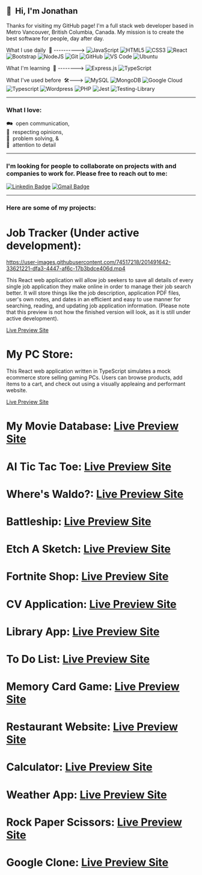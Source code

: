 <!-- All badges: https://dev.to/envoy_/150-badges-for-github-pnk -->

## 👋&nbsp; Hi, I'm Jonathan

Thanks for visiting my GitHub page! I'm a full stack web developer based in Metro Vancouver, British Columbia, Canada. My mission is to create the best software for people, day after day.

What I use daily &nbsp;💪 ---------->&nbsp;![JavaScript](https://img.shields.io/badge/-JavaScript-black?style=plastic&logo=javascript)&nbsp;![HTML5](https://img.shields.io/badge/-HTML5-E34F26?style=plastic&logo=html5&logoColor=white)&nbsp;![CSS3](https://img.shields.io/badge/-CSS3-1572B6?style=plastic&logo=css3)&nbsp;![React](https://img.shields.io/badge/-React-black?style=plastic&logo=react)&nbsp;![Bootstrap](https://img.shields.io/badge/Bootstrap-563D7C?style=plastic&logo=bootstrap&logoColor=white)&nbsp;![NodeJS](https://img.shields.io/badge/node.js-6DA55F?style=plastic&logo=node.js&logoColor=white)&nbsp;![Git](https://img.shields.io/badge/-Git-black?style=plastic&logo=git)&nbsp;![GitHub](https://img.shields.io/badge/-GitHub-181717?style=plastic&logo=github)&nbsp;![VS Code](https://img.shields.io/badge/-VS%20Code-007ACC?style=plastic&logo=visual-studio-code)&nbsp;![Ubuntu](https://img.shields.io/badge/Ubuntu-E95420?style=plastic&logo=ubuntu&logoColor=white)

What I'm learning &nbsp;🌱 -------->&nbsp;![Express.js](https://img.shields.io/badge/express.js-%23404d59.svg?style=plastic&logo=express&logoColor=%2361DAFB)&nbsp;![TypeScript](https://img.shields.io/badge/PostgreSQL-316192?style=plastic&logo=postgresql&logoColor=white)

What I've used before &nbsp;🛠--->&nbsp;![MySQL](https://img.shields.io/badge/MySQL-00000F?style=plastic&logo=mysql&logoColor=white)&nbsp;![MongoDB](https://img.shields.io/badge/MongoDB-4EA94B?style=plastic&logo=mongodb&logoColor=white)&nbsp;![Google Cloud](https://img.shields.io/badge/Google_Cloud-4285F4?style=plastic&logo=google-cloud&logoColor=white)&nbsp;![Typescript](https://img.shields.io/badge/TypeScript-007ACC?style=plastic&logo=typescript&logoColor=white)&nbsp;![Wordpress](https://img.shields.io/badge/Wordpress-21759B?style=plastic&logo=wordpress&logoColor=white)&nbsp;![PHP](https://img.shields.io/badge/PHP-777BB4?style=plastic&logo=php&logoColor=white)&nbsp;![Jest](https://img.shields.io/badge/-jest-%23C21325?style=plastic&logo=jest&logoColor=white)&nbsp;![Testing-Library](https://img.shields.io/badge/-TestingLibrary-%23E33332?style=plastic&logo=testing-library&logoColor=white)&nbsp;

-----

### What I love:

🗪 &nbsp;open communication,  
🤝 &nbsp;respecting opinions,   
🙋 &nbsp;problem solving, &   
🔎 &nbsp;attention to  detail        

-----


### I'm looking for people to collaborate on projects with and companies to work for. Please free to reach out to me:

[![Linkedin Badge](https://img.shields.io/badge/-LinkedIn-blue?style=plastic&logo=Linkedin&logoColor=white&link=https://www.linkedin.com/in/jonro2955/)](https://www.linkedin.com/in/russell-salonen-721513216/)&nbsp;[![Gmail Badge](https://img.shields.io/badge/-Gmail-c14438?style=plastic&logo=Gmail&logoColor=white&link=mailto:russ.salonen@gmail.com)](mailto:jonro.2955@gmail.com)

-----

### Here are some of my projects:

# Job Tracker (Under active development): 
 
https://user-images.githubusercontent.com/74517218/201491642-33621221-dfa3-4447-af6c-17b3bdce406d.mp4

This React web application will allow job seekers to save all details of every single job application they make online in order to manage their job search better. It will store things like the job description, application PDF files, user's own notes, and dates in an efficient and easy to use manner for searching, reading, and updating job application information. (Please note that this preview is not how the finished version will look, as it is still under active development).

[Live Preview Site](https://jonro2955.github.io/job-tracker-client/) 

# My PC Store: 

This React web application written in TypeScript simulates a mock ecommerce store selling gaming PCs. Users can browse products, add items to a cart, and check out using a visually appleaing and performant website.

[Live Preview Site](https://jonro2955.github.io/my_pc_store/) 

# My Movie Database: [Live Preview Site](https://mmdb-97518.web.app) 

# AI Tic Tac Toe: [Live Preview Site](https://jonro2955.github.io/odin_javascript_2_tictactoe/) 

# Where's Waldo?: [Live Preview Site](https://jonro2955.github.io/odin_javascript_11_wheres_waldo/) 

# Battleship: [Live Preview Site](https://jonro2955.github.io/odin_javascript_7_battleship_2.0/) 

# Etch A Sketch: [Live Preview Site](https://jonro2955.github.io/odin_foundations_4_etch_a_sketch/) 

# Fortnite Shop: [Live Preview Site](https://jonro2955.github.io/fortnite-shop-react-router-practice/) 

# CV Application: [Live Preview Site](https://jonro2955.github.io/odin_javascript_8_cv_application/)

# Library App: [Live Preview Site](https://jonro2955.github.io/odin_javaScript_1_library/) 

# To Do List: [Live Preview Site](https://jonro2955.github.io/odin_javascript_4_todo_list/) 

# Memory Card Game: [Live Preview Site](https://jonro2955.github.io/odin_javascript_9_memory_card/) 

# Restaurant Website: [Live Preview Site](https://jonro2955.github.io/odin_javascript_3_restaurant_page/) 

# Calculator: [Live Preview Site](https://jonro2955.github.io/odin_foundations_5_calculator/) 

# Weather App: [Live Preview Site](https://jonro2955.github.io/odin_javascript_5_weather_app/) 

# Rock Paper Scissors: [Live Preview Site](https://jonro2955.github.io/odin_foundations_3_rock_paper_scissors/) 

# Google Clone: [Live Preview Site](https://jonro2955.github.io/odin_foundations_2_google_homepage/) 
